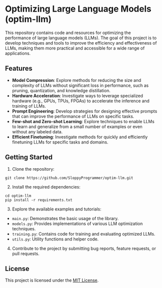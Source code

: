 # Optimizing Large Language Models (optim-llm)

This repository contains code and resources for optimizing the performance of large language models (LLMs). The goal of this project is to develop techniques and tools to improve the efficiency and effectiveness of LLMs, making them more practical and accessible for a wide range of applications.

## Features

- **Model Compression**: Explore methods for reducing the size and complexity of LLMs without significant loss in performance, such as pruning, quantization, and knowledge distillation.
- **Hardware Acceleration**: Investigate ways to leverage specialized hardware (e.g., GPUs, TPUs, FPGAs) to accelerate the inference and training of LLMs.
- **Prompt Engineering**: Develop strategies for designing effective prompts that can improve the performance of LLMs on specific tasks.
- **Few-shot and Zero-shot Learning**: Explore techniques to enable LLMs to learn and generalize from a small number of examples or even without any labeled data.
- **Efficient Finetuning**: Investigate methods for quickly and efficiently finetuning LLMs for specific tasks and domains.

## Getting Started

1. Clone the repository:

```
git clone https://github.com/SloppyProgrammer/optim-llm.git
```

2. Install the required dependencies:

```
cd optim-llm
pip install -r requirements.txt
```

3. Explore the available examples and tutorials:

- `main.py`: Demonstrates the basic usage of the library.
- `models.py`: Provides implementations of various LLM optimization techniques.
- `training.py`: Contains code for training and evaluating optimized LLMs.
- `utils.py`: Utility functions and helper code.

4. Contribute to the project by submitting bug reports, feature requests, or pull requests.

## License

This project is licensed under the [MIT License](LICENSE).
